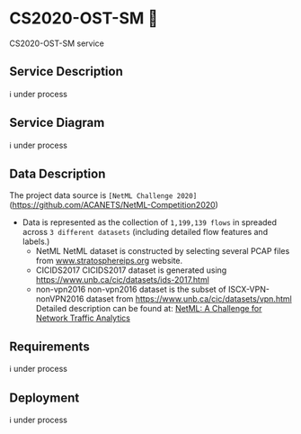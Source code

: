 # CS2020-OST-SM :construction: 
CS2020-OST-SM service


## Service Description
:information_source: under process

## Service Diagram 
:information_source: under process


## Data Description
The project data source is `[NetML Challenge 2020]`(https://github.com/ACANETS/NetML-Competition2020)
- Data is represented as the collection of  `1,199,139 flows` in spreaded across `3 different datasets` (including detailed flow features and labels.)
    - NetML
      NetML dataset is constructed by selecting several PCAP files from www.stratosphereips.org website.
    - CICIDS2017
      CICIDS2017 dataset is generated using https://www.unb.ca/cic/datasets/ids-2017.html
    - non-vpn2016
       non-vpn2016 dataset is the subset of ISCX-VPN-nonVPN2016 dataset from https://www.unb.ca/cic/datasets/vpn.html
       Detailed description can be found at: [NetML: A Challenge for Network Traffic Analytics](https://arxiv.org/abs/2004.13006)

## Requirements
:information_source: under process

## Deployment
 :information_source: under process
